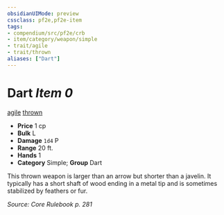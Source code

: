 ```yaml
---
obsidianUIMode: preview
cssclass: pf2e,pf2e-item
tags:
- compendium/src/pf2e/crb
- item/category/weapon/simple
- trait/agile
- trait/thrown
aliases: ["Dart"]
---
```

# Dart *Item 0*  
[agile](rules/traits/agile.md "Agile Weapon Trait")  [thrown](rules/traits/thrown.md "Thrown Weapon Trait")  

- **Price** 1 cp
- **Bulk** L
- **Damage** `1d4` P
- **Range** 20 ft.
- **Hands** 1
- **Category** Simple; **Group** Dart 

This thrown weapon is larger than an arrow but shorter than a javelin. It typically has a short shaft of wood ending in a metal tip and is sometimes stabilized by feathers or fur.

*Source: Core Rulebook p. 281*